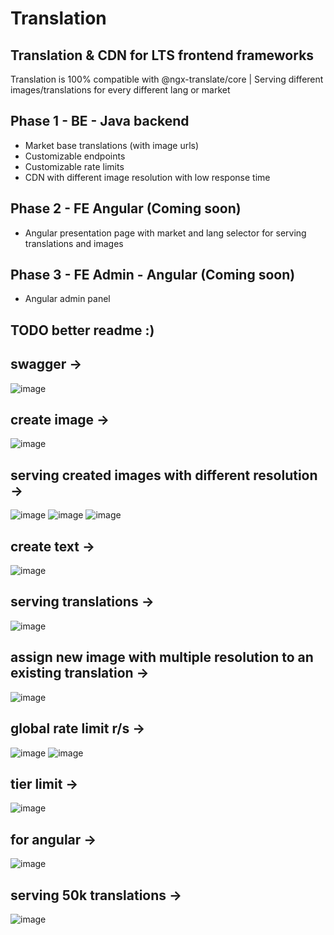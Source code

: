 # Translation
## Translation & CDN for LTS frontend frameworks

Translation is 100% compatible with @ngx-translate/core | 
Serving different images/translations for every different lang or market

## Phase 1 - BE - Java backend
- Market base translations (with image urls) 
- Customizable endpoints
- Customizable rate limits
- CDN with different image resolution with low response time

## Phase 2 - FE Angular (Coming soon)
- Angular presentation page with market and lang selector for serving translations and images

## Phase 3 - FE Admin - Angular (Coming soon)
- Angular admin panel

## TODO better readme :)

## swagger ->
![image](https://github.com/xeldawe/translation/assets/57683043/5f507eb2-469e-463e-a824-2849aade4bf7)

## create image ->
![image](https://github.com/xeldawe/translation/assets/57683043/c1760a84-6787-4508-81de-00a4db5d6e20)

## serving created images with different resolution ->
![image](https://github.com/xeldawe/translation/assets/57683043/826464e5-d0bf-4fdb-8d78-51de9567e507)
![image](https://github.com/xeldawe/translation/assets/57683043/98c22224-ca39-423c-aa53-cf2e27129f76)
![image](https://github.com/xeldawe/translation/assets/57683043/820fe908-8758-4087-adcd-c6e004661dc4)

## create text ->
![image](https://github.com/xeldawe/translation/assets/57683043/7aa8baca-7866-4a59-a54e-5ccdc5c2784a)

## serving translations ->
![image](https://github.com/xeldawe/translation/assets/57683043/78a8f123-abc8-4980-af0a-d255ad7b9484)

## assign new image with multiple resolution to an existing translation ->
![image](https://github.com/xeldawe/translation/assets/57683043/5fa4077e-5cd3-4f56-95af-08119cb235d9)

## global rate limit r/s ->
![image](https://github.com/xeldawe/translation/assets/57683043/14d6f10c-4cef-466f-bf5c-db4831c8adf2)
![image](https://github.com/xeldawe/translation/assets/57683043/427ebd20-6a2e-48fb-9c66-ccd306f42a28)

## tier limit ->
![image](https://github.com/xeldawe/translation/assets/57683043/282a7a2d-2d9b-41e2-9529-64ff6a3bf9ae)

## for angular ->
![image](https://github.com/xeldawe/translation/assets/57683043/885e4617-8ab7-4f06-aa84-038b13b21ec6)

## serving 50k translations ->
![image](https://github.com/xeldawe/translation/assets/57683043/db877346-4ecd-4af8-9d11-d1ba4ea59e47)

